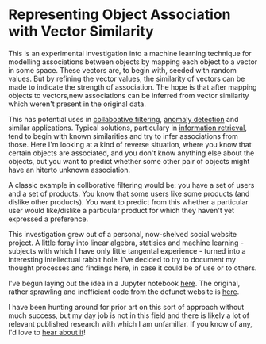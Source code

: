 # Representing Object Association with Vector Similarity

This is an experimental investigation into a machine learning technique
for modelling associations between objects by mapping each object to
a vector in some space. These vectors are, to begin with, seeded with
random values. But by refining the vector values, the similarity of
vectors can be made to indicate the strength of association. The hope
is that after mapping objects to vectors,new associations can be inferred
from vector similarity which weren't present in the original data.

This has potential uses in [collaboative filtering](https://en.wikipedia.org/wiki/Collaborative_filtering),
[anomaly detection](https://en.wikipedia.org/wiki/Anomaly_detection) and
similar applications. Typical solutions, particulary in [information retrieval](https://en.wikipedia.org/wiki/Information_retrieval),
tend to begin with known similarities and try to infer associations from
those. Here I'm looking at a kind of reverse situation, where you know
that certain objects are associated, and you don't know anything else
about the objects, but you want to predict whether some other pair of
objects might have an hiterto unknown association.

A classic example in collborative filtering would be: you have a set of
users and a set of products. You know that some users like some products
(and dislike other products). You want to predict from this whether a
particular user would like/dislike a particular product for which they
haven't yet expressed a preference.

This investigation grew out of a personal, now-shelved social website
project. A little foray into linear algebra, statisics and machine
learning - subjects with which I have only little tangental experience - 
turned into a interesting intellectual rabbit hole. I've decided to
try to document my thought processes and findings here, in case it could
be of use or to others.

I've begun laying out the idea in a Jupyter notebook [here](notebooks/vecassoc.ipynb).
The original, rather sprawling and inefficient code from the defunct
website is [here](pickspace).

I have been hunting around for prior art on this sort of approach without
much success, but my day job is not in this field and there is likely
a lot of relevant published research with which I am unfamiliar. If you
know of any, I'd love to [hear about it](mailto:sagland@gmail.com?subject=vecassoc)!
